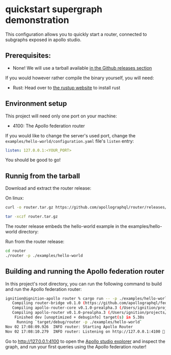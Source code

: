 # quickstart supergraph demonstration

This configuration allows you to quickly start a router, connected to subgraphs exposed in apollo studio.

## Prerequisites:

- None! We will use a tarball available [in the Github releases section](https://github.com/apollographql/router/releases)

If you would however rather compile the binary yourself, you will need:

- Rust: Head over to [the rustup website](https://rustup.rs/) to install rust

## Environment setup

This project will need only one port on your machine:

- 4100: The Apollo federation router

If you would like to change the server's used port, change the `examples/hello-world/configuration.yaml` file's `listen` entry:

```yml
listen: 127.0.0.1:<YOUR_PORT>
```

You should be good to go!

## Runnig from the tarball

Download and extract the router release:

On linux:

```sh
curl -o router.tar.gz https://github.com/apollographql/router/releases/download/v0.1.0-prealpha.3/router-0.1.0-prealpha.3-x86_64-linux.tar.gz

tar -xczf router.tar.gz
```

The router release embeds the hello-world example in the examples/hello-world directory:

Run from the router release:

```sh
cd router
./router -p ./examples/hello-world
```

## Building and running the Apollo federation router

In this project's root directory, you can run the following command to build and run the Apollo federation router:

```bash
ignition@ignition-apollo router % cargo run -- -p ./examples/hello-world
   Compiling router-bridge v0.1.0 (https://github.com/apollographql/federation.git)
   Compiling apollo-router-core v0.1.0-prealpha.3 (/Users/ignition/projects/apollo/router/crates/apollo-router-core)
   Compiling apollo-router v0.1.0-prealpha.3 (/Users/ignition/projects/apollo/router/crates/apollo-router)
    Finished dev [unoptimized + debuginfo] target(s) in 5.38s
     Running `target/debug/router -p ./examples/hello-world`
Nov 02 17:08:09.926  INFO router: Starting Apollo Router
Nov 02 17:08:10.279  INFO router: Listening on http://127.0.0.1:4100 🚀
```

Go to http://127.0.0.1:4100 to open the [Apollo studio explorer](https://www.apollographql.com/docs/studio/explorer/) and inspect the graph, and run your first queries using the Apollo federation router!
